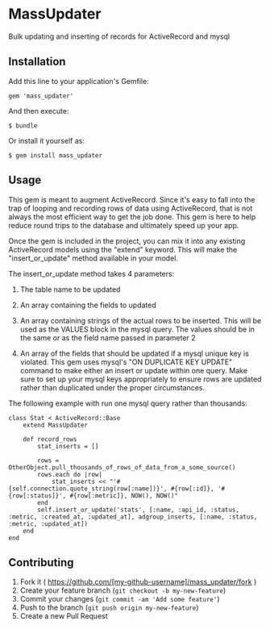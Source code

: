 # MassUpdater

Bulk updating and inserting of records for ActiveRecord and mysql

## Installation

Add this line to your application's Gemfile:

    gem 'mass_updater'

And then execute:

    $ bundle

Or install it yourself as:

    $ gem install mass_updater

## Usage

This gem is meant to augment ActiveRecord.  Since it's easy to fall into the trap of looping and recording rows of data using ActiveRecord, that is not always the most efficient way to get the job done.
This gem is here to help reduce round trips to the database and ultimately speed up your app.

Once the gem is included in the project, you can mix it into any existing ActiveRecord models using the "extend" keyword. 
This will make the "insert_or_update" method available in your model.

The insert_or_update method takes 4 parameters:

1. The table name to be updated

2. An array containing the fields to updated

3. An array containing strings of the actual rows to be inserted. This will be used as the VALUES block in the mysql query. The values should be in the same or as the field name passed in parameter 2

4. An array of the fields that should be updated if a mysql unique key is violated. This gem uses mysql's "ON DUPLICATE KEY UPDATE" command to make either an insert or update within one query. Make sure to set up your mysql keys appropriately to ensure rows are updated rather than duplicated under the proper circumstances.

The following example with run one mysql query rather than thousands:

	class Stat < ActiveRecord::Base
		extend MassUpdater

		def record_rows
			stat_inserts = []

			rows = OtherObject.pull_thousands_of_rows_of_data_from_a_some_source()
			rows.each do |row|
				stat_inserts << "'#{self.connection.quote_string(row[:name])}', #{row[:id]}, '#{row[:status]}', #{row[:metric]}, NOW(), NOW()"
			end
			self.insert_or_update('stats', [:name, :api_id, :status, :metric, :created_at, :updated_at], adgroup_inserts, [:name, :status, :metric, :updated_at])
		end
	end

## Contributing

1. Fork it ( https://github.com/[my-github-username]/mass_updater/fork )
2. Create your feature branch (`git checkout -b my-new-feature`)
3. Commit your changes (`git commit -am 'Add some feature'`)
4. Push to the branch (`git push origin my-new-feature`)
5. Create a new Pull Request
